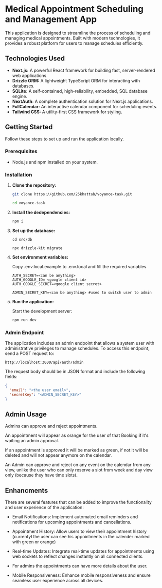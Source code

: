 # Medical Appointment Scheduling and Management App

This application is designed to streamline the process of scheduling and managing medical appointments. Built with modern technologies, it provides a robust platform for users to manage schedules efficiently.

## Technologies Used

- **Next.js:** A powerful React framework for building fast, server-rendered web applications.
- **Drizzle ORM:** A lightweight TypeScript ORM for interacting with databases.
- **SQLite:** A self-contained, high-reliability, embedded, SQL database engine.
- **NextAuth:** A complete authentication solution for Next.js applications.
- **FullCalendar:** An interactive calendar component for scheduling events.
- **Tailwind CSS:** A utility-first CSS framework for styling.

## Getting Started

Follow these steps to set up and run the application locally.

### Prerequisites

- Node.js and npm installed on your system.

### Installation

1. **Clone the repository:**

   ```bash
   git clone https://github.com/25khattab/voyance-task.git

   cd voyance-task
   ```

2. **Install the dedependencies:**
   ```bash
   npm i
   ```
3. **Set up the database:**

   ```
   cd src/db

   npx drizzle-kit migrate
   ```

4. **Set environment variables:**

   Copy .env.local.example to .env.local and fill the required variables

   ```
   AUTH_SECRET=<can be anything>
   AUTH_GOOGLE_ID= <google client id>
   AUTH_GOOGLE_SECRET=<google client secret>

   ADMIN_SECRET_KEY=<can be anything> #used to switch user to admin
   ```

5. **Run the application:**

   Start the development server:

   ```bash
   npm run dev
   ```

### Admin Endpoint
The application includes an admin endpoint that allows a system user with administrative privileges to manage schedules. To access this endpoint, send a POST request to: 
```
http://localhost:3000/api/auth/admin
```

The request body should be in JSON format and include the following fields:

```JSON
{
  "email": "<the user email>",
  "secretKey": "<ADMIN_SECRET_KEY>"
}
```

## Admin Usage

Admins can approve and reject appointments.

An appointment will appear as orange for the user of that Booking if it's waiting an admin approval.

If an appointment is approved it will be marked as green, if not it will be deleted and will not appear anymore on the calendar.

An Admin can approve and reject on any event on the calendar from any view, unlike the user who can only reserve a slot from week and day view only (because they have time slots).

## Enhancments

There are several features that can be added to improve the functionality and user experience of the application:

- Email Notifications: Implement automated email reminders and notifications for upcoming appointments and cancellations.

- Appointment History: Allow users to view their appointment history (currentyl the user can see his appointments in the calender marked with green or orange)

- Real-time Updates: Integrate real-time updates for appointments using web sockets to reflect changes instantly on all connected clients.

- For admins the appointments can have more details about the user.

- Mobile Responsiveness: Enhance mobile responsiveness and ensure seamless user experience across all devices.
